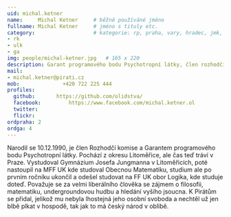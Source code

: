 ```yaml
---
uid: michal.ketner
name:     Michal Ketner  	# běžně používáné jméno
fullname: Michal Ketner  	# jméno s tituly etc.
category:                 	# kategorie: rp, praha, vary, hradec, jmk, senat
- rk
- ulk
- ga
img: people/michal-ketner.jpg   # 165 x 220
description: Garant programového bodu Psychotropní látky, člen rozhodčí komise  # kratký popis, max 160 znaků
mail:
- michal.ketner@pirati.cz
mob:			  +420 722 225 444
profiles:
  github:       https://github.com/olidstva/
  facebook: 		https://www.facebook.com/michal.ketner.ol
  twitter: 
  flickr: 
ordpraha: 2
ordga: 4
---
```


Narodil se 10.12.1990, je člen Rozhodčí komise a Garantem programového bodu Psychotropní látky. 
Pochází z okresu Litoměřice, ale čas teď tráví v Praze. Vystudoval Gymnázium Josefa Jungmanna v Litoměřicích, poté nastoupil na MFF UK kde studoval Obecnou Matematiku, studium ale po prvním ročníku ukončil a odešel studovat na FF UK obor Logika, kde studuje doteď.
Považuje se za velmi liberálního člověka se zájmem o filosofii, matematiku, undergroundovou hudbu a hledání vyšího jsoucna. K Pirátům se přidal, jelikož mu nebyla lhostejná jeho osobní svoboda a nechtěl už jen blbě plkat v hospodě, tak jak to má český národ v oblibě.
